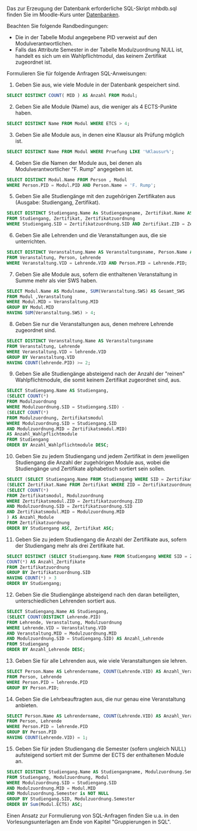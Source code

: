 Das zur Erzeugung der Datenbank erforderliche SQL-Skript mhbdb.sql finden Sie im Moodle-Kurs unter [Datenbanken](https://moodle.hs-emden-leer.de/moodle/mod/url/view.php?id=323657 "Datenbanken").   

Beachten Sie folgende Randbedingungen:

- Die in der Tabelle Modul angegebene PID verweist auf den Modulverantwortlichen.
- Falls das Attribute Semester in der Tabelle Modulzuordnung NULL ist, handelt es sich um ein Wahlpflichtmodul, das keinem Zertifikat zugeordnet ist.

Formulieren Sie für folgende Anfragen SQL-Anweisungen:

1. Geben Sie aus, wie viele Module in der Datenbank gespeichert sind.

```SQL
SELECT DISTINCT COUNT( MID ) AS Anzahl FROM Modul;
```

2. Geben Sie alle Module (Name) aus, die weniger als 4 ECTS-Punkte haben.

```SQL
SELECT DISTINCT Name FROM Modul WHERE ETCS > 4;
```
3. Geben Sie alle Module aus, in denen eine Klausur als Prüfung möglich ist.  

```SQL
SELECT DISTINCT Name FROM Modul WHERE Pruefung LIKE '%Klausur%';
```
    
4. Geben Sie die Namen der Module aus, bei denen als Modulverantwortlicher "F. Rump" angegeben ist.  

```SQL
SELECT DISTINCT Modul.Name FROM Person , Modul
WHERE Person.PID = Modul.PID AND Person.Name = 'F. Rump';
```
    
5. Geben Sie alle Studiengänge mit den zugehörigen Zertifikaten aus (Ausgabe: Studiengang, Zertifikat).

```SQL 
SELECT DISTINCT Studiengang.Name As Studiengangname, Zertifikat.Name AS Zertifikatsname
FROM Studiengang, Zertifikat, Zertifikatzuordnung
WHERE Studiengang.SID = Zertifikatzuordnung.SID AND Zertifikat.ZID = Zertifikatzuordnung.ZID;
```

6. Geben Sie alle Lehrenden und die Veranstaltungen aus, die sie unterrichten.

```SQL
SELECT DISTINCT Veranstaltung.Name AS Veranstaltungsname, Person.Name AS Lehrendername
FROM Veranstaltung, Person, Lehrende
WHERE Veranstaltung.VID = Lehrende.VID AND Person.PID = Lehrende.PID;
```

7. Geben Sie alle Module aus, sofern die enthaltenen Veranstaltung in Summe mehr als vier SWS haben.  

```SQL
SELECT Modul.Name AS Modulname, SUM(Veranstaltung.SWS) AS Gesamt_SWS
FROM Modul ,Veranstaltung
WHERE Modul.MID = Veranstaltung.MID
GROUP BY Modul.MID
HAVING SUM(Veranstaltung.SWS) > 4;
```

8. Geben Sie nur die Veranstaltungen aus, denen mehrere Lehrende zugeordnet sind.  

```SQL
SELECT DISTINCT Veranstaltung.Name AS Veranstaltungsname
FROM Veranstaltung, Lehrende
WHERE Veranstaltung.VID = lehrende.VID
GROUP BY Veranstaltung.VID
HAVING COUNT(lehrende.PID) >= 2;
```
    
9. Geben Sie alle Studiengänge absteigend nach der Anzahl der "reinen" Wahlpflichtmodule, die somit keinem Zertifikat zugeordnet sind, aus.

```SQL
SELECT Studiengang.Name AS Studiengang,
(SELECT COUNT(*)
FROM Modulzuordnung
WHERE Modulzuordnung.SID = Studiengang.SID) -
(SELECT COUNT(*)
FROM Modulzuordnung, Zertifikatsmodul
WHERE Modulzuordnung.SID = Studiengang.SID
AND Modulzuordnung.MID = Zertifikatsmodul.MID) 
AS Anzahl_Wahlpflichtmodule
FROM Studiengang
ORDER BY Anzahl_Wahlpflichtmodule DESC;
```

10. Geben Sie zu jedem Studiengang und jedem Zertifikat in dem jeweiligen Studiengang die Anzahl der zugehörigen Module aus, wobei die Studiengänge und Zertifikate alphabetisch sortiert sein sollen.

```SQL 
SELECT (SELECT Studiengang.Name FROM Studiengang WHERE SID = Zertifikatzuordnung.SID) AS Studiengang,
(SELECT Zertifikat.Name FROM Zertifikat WHERE ZID = Zertifikatzuordnung.ZID) AS Zertifikat,
(SELECT COUNT(*)
FROM Zertifikatsmodul, Modulzuordnung
WHERE Zertifikatsmodul.ZID = Zertifikatzuordnung.ZID
AND Modulzuordnung.SID = Zertifikatzuordnung.SID
AND Zertifikatsmodul.MID = Modulzuordnung.MID
) AS Anzahl_Module
FROM Zertifikatzuordnung
ORDER BY Studiengang ASC, Zertifikat ASC;
```

11. Geben Sie zu jedem Studiengang die Anzahl der Zertifikate aus, sofern der Studiengang mehr als drei Zertifikate hat.

```SQL 
SELECT DISTINCT (SELECT Studiengang.Name FROM Studiengang WHERE SID = Zertifikatzuordnung.SID) AS Studiengang,
COUNT(*) AS Anzahl_Zertifikate
FROM Zertifikatzuordnung
GROUP BY Zertifikatzuordnung.SID
HAVING COUNT(*) > 3
ORDER BY Studiengang;
```

12. Geben Sie die Studiengänge absteigend nach den daran beteiligten, unterschiedlichen Lehrenden sortiert aus.

```SQL  
SELECT Studiengang.Name AS Studiengang,
(SELECT COUNT(DISTINCT Lehrende.PID)
FROM Lehrende, Veranstaltung, Modulzuordnung
WHERE Lehrende.VID = Veranstaltung.VID
AND Veranstaltung.MID = Modulzuordnung.MID
AND Modulzuordnung.SID = Studiengang.SID) AS Anzahl_Lehrende
FROM Studiengang
ORDER BY Anzahl_Lehrende DESC;
```

13. Geben Sie für alle Lehrenden aus, wie viele Veranstaltungen sie lehren.

```SQL 
SELECT Person.Name AS Lehrendername, COUNT(Lehrende.VID) AS Anzahl_Veranstaltungen
FROM Person, Lehrende
WHERE Person.PID = lehrende.PID
GROUP BY Person.PID;
```

14. Geben Sie die Lehrbeauftragten aus, die nur genau eine Veranstaltung anbieten.  

```SQL 
SELECT Person.Name AS Lehrendername, COUNT(Lehrende.VID) AS Anzahl_Veranstaltungen
FROM Person, Lehrende
WHERE Person.PID = lehrende.PID
GROUP BY Person.PID
HAVING COUNT(Lehrende.VID) = 1;
```  



15. Geben Sie für jeden Studiengang die Semester (sofern ungleich NULL) aufsteigend sortiert mit der Summe der ECTS der enthaltenen Module an.

```SQL
SELECT DISTINCT Studiengang.Name AS Studiengangname, Modulzuordnung.Semester AS Semester, Sum(Modul.ECTS) AS ECTS
FROM Studiengang, Modulzuordnung, Modul
WHERE Modulzuordnung.SID = Studiengang.SID
AND Modulzuordnung.MID = Modul.MID
AND Modulzuordnung.Semester is NOT NULL
GROUP BY Studiengang.SID, Modulzuordnung.Semester
ORDER BY Sum(Modul.ECTS) ASC;
``` 


Einen Ansatz zur Formulierung von SQL-Anfragen finden Sie u.a. in den Vorlesungsunterlagen am Ende von Kapitel "Gruppierungen in SQL".